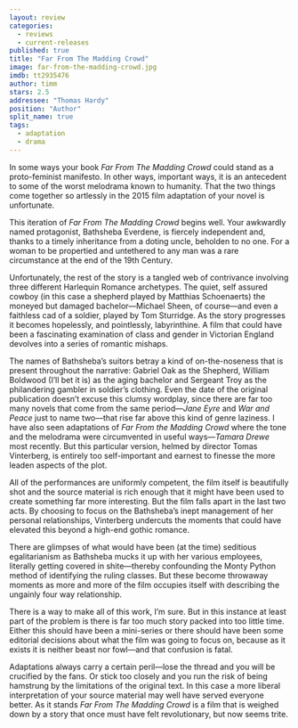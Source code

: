 ```yaml
---
layout: review
categories: 
  - reviews
  - current-releases
published: true
title: "Far From The Madding Crowd"
image: far-from-the-madding-crowd.jpg
imdb: tt2935476
author: timm
stars: 2.5
addressee: "Thomas Hardy"
position: "Author"
split_name: true
tags: 
  - adaptation
  - drama
---
```

In some ways your book _Far From The Madding Crowd_ could stand as a proto-feminist manifesto. In other ways, important ways, it is an antecedent to some of the worst melodrama known to humanity. That the two things come together so artlessly in the 2015 film adaptation of your novel is unfortunate. 

This iteration of _Far From The Madding Crowd_ begins well. Your awkwardly named protagonist, Bathsheba Everdene, is fiercely independent and, thanks to a timely inheritance from a doting uncle, beholden to no one. For a woman to be propertied and untethered to any man was a rare circumstance at the end of the 19th Century. 

Unfortunately, the rest of the story is a tangled web of contrivance involving three different Harlequin Romance archetypes. The quiet, self assured cowboy (in this case a shepherd played by Matthias Schoenaerts) the moneyed but damaged bachelor—Michael Sheen, of course—and even a faithless cad of a soldier, played by Tom Sturridge. As the story progresses it becomes hopelessly, and pointlessly, labyrinthine. A film that could have been a fascinating examination of class and gender in Victorian England devolves into a series of romantic mishaps. 

The names of Bathsheba’s suitors betray a kind of on-the-noseness that is present throughout the narrative: Gabriel Oak as the Shepherd, William Boldwood (I’ll bet it is) as the aging bachelor and Sergeant Troy as the philandering gambler in soldier’s clothing. Even the date of the original publication doesn’t excuse this clumsy wordplay, since there are far too many novels that come from the same period—_Jane Eyre_ and _War and Peace_ just to name two—that rise far above this kind of genre laziness. I have also seen adaptations of _Far From the Madding Crowd_ where the tone and the melodrama were circumvented in useful ways—_Tamara Drewe_ most recently. But this particular version, helmed by director Tomas Vinterberg, is entirely too self-important and earnest to finesse the more leaden aspects of the plot. 

All of the performances are uniformly competent, the film itself is beautifully shot and the source material is rich enough that it might have been used to create something far more interesting. But the film falls apart in the last two acts. By choosing to focus on the Bathsheba’s inept management of her personal relationships, Vinterberg undercuts the moments that could have elevated this beyond a high-end gothic romance. 

There are glimpses of what would have been (at the time) seditious egalitarianism as Bathsheba mucks it up with her various employees, literally getting covered in shite—thereby confounding the Monty Python method of identifying the ruling classes. But these become throwaway moments as more and more of the film occupies itself with describing the ungainly four way relationship. 

There is a way to make all of this work, I’m sure. But in this instance at least part of the problem is there is far too much story packed into too little time. Either this should have been a mini-series or there should have been some editorial decisions about what the film was going to focus on, because as it exists it is neither beast nor fowl—and that confusion is fatal. 

Adaptations always carry a certain peril—lose the thread and you will be crucified by the fans. Or stick too closely and you run the risk of being hamstrung by the limitations of the original text. In this case a more liberal interpretation of your source material may well have served everyone better. As it stands _Far From The Madding Crowd_ is a film that is weighed down by a story that once must have felt revolutionary, but now seems trite.